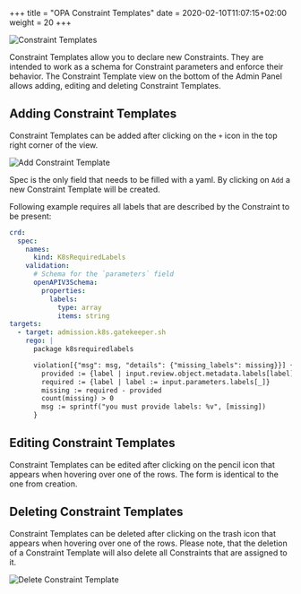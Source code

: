 +++
title = "OPA Constraint Templates"
date = 2020-02-10T11:07:15+02:00
weight = 20
+++

![Constraint Templates](/img/kubermatic/v2.17/ui/opa_admin_ct_overview.png?classes=shadow,border "Constraint Template View")

Constraint Templates allow you to declare new Constraints. They are intended to work as a schema for Constraint parameters and enforce their behavior.
The Constraint Template view on the bottom of the Admin Panel allows adding, editing and deleting Constraint Templates.

## Adding Constraint Templates
Constraint Templates can be added after clicking on the `+` icon in the top right corner of the view.

![Add Constraint Template](/img/kubermatic/v2.17/ui/opa_admin_add_ct.png?classes=shadow,border&height=200 "Constraint Template Add Dialog")

Spec is the only field that needs to be filled with a yaml. By clicking on `Add` a new Constraint Template will be created.

Following example requires all labels that are described by the Constraint to be present:
```yaml
crd:
  spec:
    names:
      kind: K8sRequiredLabels
    validation:
      # Schema for the `parameters` field
      openAPIV3Schema:
        properties:
          labels:
            type: array
            items: string
targets:
  - target: admission.k8s.gatekeeper.sh
    rego: |
      package k8srequiredlabels

      violation[{"msg": msg, "details": {"missing_labels": missing}}] {
        provided := {label | input.review.object.metadata.labels[label]}
        required := {label | label := input.parameters.labels[_]}
        missing := required - provided
        count(missing) > 0
        msg := sprintf("you must provide labels: %v", [missing])
      }
```

## Editing Constraint Templates
Constraint Templates can be edited after clicking on the pencil icon that appears when hovering over one of the rows. The form is identical to the one from creation.

## Deleting Constraint Templates
Constraint Templates can be deleted after clicking on the trash icon that appears when hovering over one of the rows. Please note, that the deletion of a Constraint Template will also delete all Constraints that are assigned to it.

![Delete Constraint Template](/img/kubermatic/v2.17/ui/opa_admin_delete_ct.png?classes=shadow,border&height=200 "Constraint Template Delete Dialog")
